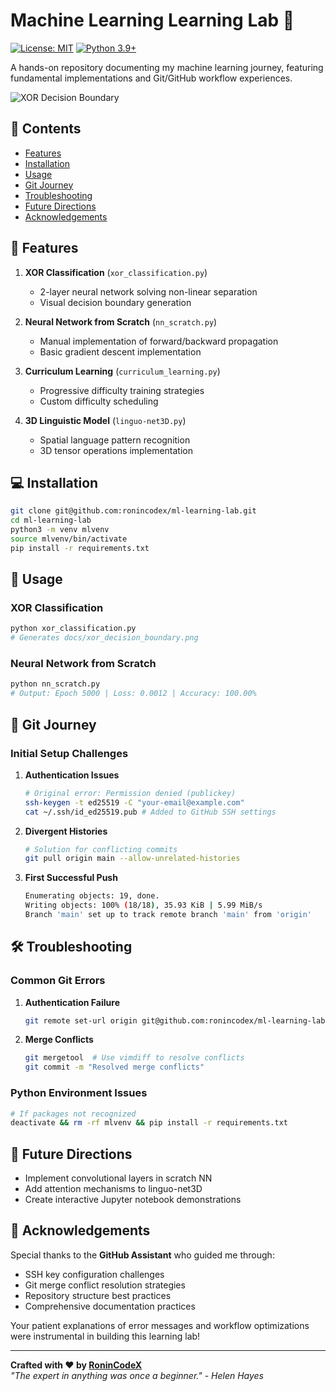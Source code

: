 
# Machine Learning Learning Lab 🧠

[![License: MIT](https://img.shields.io/badge/License-MIT-blue.svg)](LICENSE)
[![Python 3.9+](https://img.shields.io/badge/Python-3.9%2B-blue)](https://www.python.org/)

A hands-on repository documenting my machine learning journey, featuring fundamental implementations and Git/GitHub workflow experiences.

![XOR Decision Boundary](docs/xor_decision_boundary.png)

## 📜 Contents
- [Features](#-features)
- [Installation](#-installation)
- [Usage](#-usage)
- [Git Journey](#-git-journey)
- [Troubleshooting](#-troubleshooting)
- [Future Directions](#-future-directions)
- [Acknowledgements](#-acknowledgements)

## 🚀 Features
1. **XOR Classification** (`xor_classification.py`)  
   - 2-layer neural network solving non-linear separation
   - Visual decision boundary generation

2. **Neural Network from Scratch** (`nn_scratch.py`)  
   - Manual implementation of forward/backward propagation
   - Basic gradient descent implementation

3. **Curriculum Learning** (`curriculum_learning.py`)  
   - Progressive difficulty training strategies
   - Custom difficulty scheduling

4. **3D Linguistic Model** (`linguo-net3D.py`)  
   - Spatial language pattern recognition
   - 3D tensor operations implementation

## 💻 Installation
```bash
git clone git@github.com:ronincodex/ml-learning-lab.git
cd ml-learning-lab
python3 -m venv mlvenv
source mlvenv/bin/activate
pip install -r requirements.txt
```

## 🧪 Usage
### XOR Classification
```bash
python xor_classification.py
# Generates docs/xor_decision_boundary.png
```

### Neural Network from Scratch
```bash
python nn_scratch.py
# Output: Epoch 5000 | Loss: 0.0012 | Accuracy: 100.00%
```

## 🔧 Git Journey
### Initial Setup Challenges
1. **Authentication Issues**  
   ```bash
   # Original error: Permission denied (publickey)
   ssh-keygen -t ed25519 -C "your-email@example.com"
   cat ~/.ssh/id_ed25519.pub # Added to GitHub SSH settings
   ```

2. **Divergent Histories**  
   ```bash
   # Solution for conflicting commits
   git pull origin main --allow-unrelated-histories
   ```

3. **First Successful Push**  
   ```bash
   Enumerating objects: 19, done.
   Writing objects: 100% (18/18), 35.93 KiB | 5.99 MiB/s
   Branch 'main' set up to track remote branch 'main' from 'origin'
   ```

## 🛠️ Troubleshooting
### Common Git Errors
1. **Authentication Failure**
   ```bash
   git remote set-url origin git@github.com:ronincodex/ml-learning-lab.git
   ```

2. **Merge Conflicts**
   ```bash
   git mergetool  # Use vimdiff to resolve conflicts
   git commit -m "Resolved merge conflicts"
   ```

### Python Environment Issues
```bash
# If packages not recognized
deactivate && rm -rf mlvenv && pip install -r requirements.txt
```

## 🌟 Future Directions
- Implement convolutional layers in scratch NN
- Add attention mechanisms to linguo-net3D
- Create interactive Jupyter notebook demonstrations

## 🙏 Acknowledgements
Special thanks to the **GitHub Assistant** who guided me through:
- SSH key configuration challenges
- Git merge conflict resolution strategies
- Repository structure best practices
- Comprehensive documentation practices

Your patient explanations of error messages and workflow optimizations were instrumental in building this learning lab!

---

**Crafted with ❤️ by [RoninCodeX](https://github.com/ronincodex)**  
*"The expert in anything was once a beginner." - Helen Hayes*
